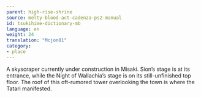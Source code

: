 ```yaml
---
parent: high-rise-shrine
source: melty-blood-act-cadenza-ps2-manual
id: tsukihime-dictionary-mb
language: en
weight: 24
translation: "Mcjon01"
category:
- place
---
```


A skyscraper currently under construction in Misaki.
Sion’s stage is at its entrance, while the Night of Wallachia’s stage is on its still-unfinished top floor.
The roof of this oft-rumored tower overlooking the town is where the Tatari manifested.
